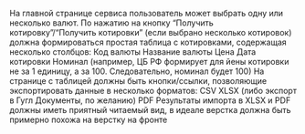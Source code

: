 На главной странице сервиса пользователь может выбрать одну или несколько валют. По нажатию на кнопку “Получить котировку”/“Получить котировки” (если выбрано несколько котировок) должна формироваться простая таблица с котировками, содержащая несколько  столбцов:
Код валюты
Название валюты
Цена
Дата котировки
Номинал (например, ЦБ РФ формирует для йены котировки не за 1 единицу, а за 100. Следовательно, номинал будет 100)
На странице с таблицей должны быть кнопки/ссылки, позволяющие экспортировать данные в несколько форматов:
CSV
XLSX (либо экспорт в Гугл Документы, по желанию)
PDF
Результаты импорта в XLSX и PDF должны иметь приятный читаемый вид, в идеале верстка должна быть примерно похожа на верстку на фронте